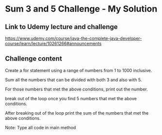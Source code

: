 # Sum 3 and 5 Challenge - My Solution

## Link to Udemy lecture and challenge

https://www.udemy.com/course/java-the-complete-java-developer-course/learn/lecture/10261266#announcements

## Challenge content

Create a for statement using a range of numbers from 1 to 1000 inclusive.

Sum all the numbers that can be divided with both 3 and also with 5.

For those numbers that met the above conditions, print out the number.

break out of the loop once you find 5 numbers that met the above conditions.

After breaking out of the loop print the sum of the numbers that met the above conditions.

Note: Type all code in main method 

